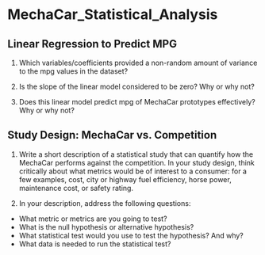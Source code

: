 # MechaCar_Statistical_Analysis

## Linear Regression to Predict MPG

1. Which variables/coefficients provided a non-random amount of variance to the mpg values in the dataset?

2. Is the slope of the linear model considered to be zero? Why or why not?

3. Does this linear model predict mpg of MechaCar prototypes effectively? Why or why not?

## Study Design: MechaCar vs. Competition
1. Write a short description of a statistical study that can quantify how the MechaCar performs against the competition. 
In your study design, think critically about what metrics would be of interest to a consumer: for a few examples, cost, city or highway fuel efficiency, horse power, maintenance cost, or safety rating. 

3. In your description, address the following questions:


*  What metric or metrics are you going to test?
*  What is the null hypothesis or alternative hypothesis? 
*	 What statistical test would you use to test the hypothesis? And why? 
*	 What data is needed to run the statistical test?


